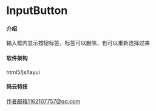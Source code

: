 # InputButton

#### 介绍
输入框内显示按钮标签，标签可以删除，也可以重新选择过来

#### 软件架构
html5/js/layui

#### 码云特技

作者邮箱1162107757@qq.com